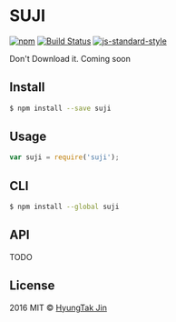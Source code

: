 # SUJI 

[![npm][npm-image]][npm-url] [![Build Status][travis-image]][travis-url]  [![js-standard-style][standard-image]][standard-url]

Don't Download it. Coming soon

## Install

```sh
$ npm install --save suji
```

## Usage

```js
var suji = require('suji');
```

## CLI
```sh
$ npm install --global suji
```

## API

TODO

## License

2016 MIT © [HyungTak Jin](njir.github.io)

[travis-image]: https://travis-ci.org/njir/suji.svg?branch=master
[travis-url]: https://travis-ci.org/njir/suji
[npm-image]: https://img.shields.io/npm/v/suji.svg?style=flat
[npm-url]: https://npmjs.org/package/suji
[standard-image]: https://img.shields.io/badge/code%20style-standard-brightgreen.svg?style=flat
[standard-url]: http://standardjs.com/
[coveralls-image]: https://coveralls.io/repos/njir/suji/badge.svg?branch=master&service=github
[coveralls-url]: https://coveralls.io/r/njir/suji
